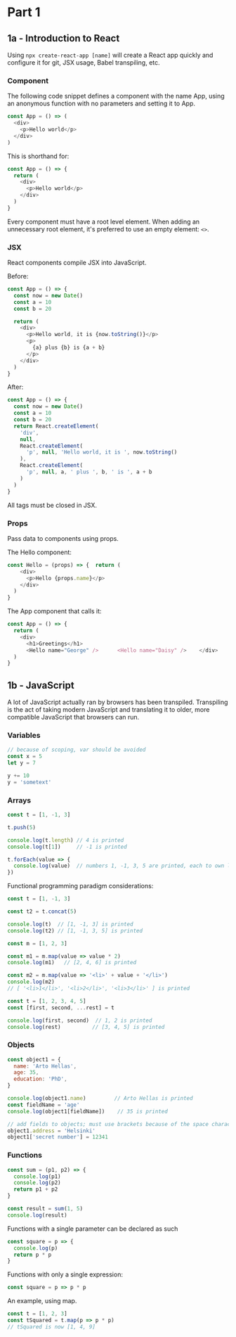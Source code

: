 # Part 1

## 1a - Introduction to React

Using `npx create-react-app [name]` will create a React app quickly and configure it for git, JSX usage, Babel transpiling, etc.

### Component

The following code snippet defines a component with the name App, using an anonymous function with no parameters and setting it to App.

```js
const App = () => (
  <div>
    <p>Hello world</p>
  </div>
)
```

This is shorthand for:

```js
const App = () => {
  return (
    <div>
      <p>Hello world</p>
    </div>
  )
}
```

Every component must have a root level element. When adding an unnecessary root element, it's preferred to use an empty element: `<>`.

### JSX

React components compile JSX into JavaScript.

Before:

```js
const App = () => {
  const now = new Date()
  const a = 10
  const b = 20

  return (
    <div>
      <p>Hello world, it is {now.toString()}</p>
      <p>
        {a} plus {b} is {a + b}
      </p>
    </div>
  )
}
```

After:

```js
const App = () => {
  const now = new Date()
  const a = 10
  const b = 20
  return React.createElement(
    'div',
    null,
    React.createElement(
      'p', null, 'Hello world, it is ', now.toString()
    ),
    React.createElement(
      'p', null, a, ' plus ', b, ' is ', a + b
    )
  )
}
```

All tags must be closed in JSX.

### Props

Pass data to components using props.

The Hello component:

```js
const Hello = (props) => {  return (
    <div>
      <p>Hello {props.name}</p>
    </div>
  )
}
```

The App component that calls it:

```js
const App = () => {
  return (
    <div>
      <h1>Greetings</h1>
      <Hello name="George" />      <Hello name="Daisy" />    </div>
  )
}
```

## 1b - JavaScript

A lot of JavaScript actually ran by browsers has been transpiled. Transpiling is the act of taking modern JavaScript and translating it to older, more compatible JavaScript that browsers can run.

### Variables

```js
// because of scoping, var should be avoided
const x = 5
let y = 7

y += 10
y = 'sometext'
```

### Arrays

```js
const t = [1, -1, 3]

t.push(5)

console.log(t.length) // 4 is printed
console.log(t[1])     // -1 is printed

t.forEach(value => {
  console.log(value)  // numbers 1, -1, 3, 5 are printed, each to own line
})          
```

Functional programming paradigm considerations:

```js
const t = [1, -1, 3]

const t2 = t.concat(5)

console.log(t)  // [1, -1, 3] is printed
console.log(t2) // [1, -1, 3, 5] is printed

const m = [1, 2, 3]

const m1 = m.map(value => value * 2)
console.log(m1)   // [2, 4, 6] is printed

const m2 = m.map(value => '<li>' + value + '</li>')
console.log(m2)  
// [ '<li>1</li>', '<li>2</li>', '<li>3</li>' ] is printed

const t = [1, 2, 3, 4, 5]
const [first, second, ...rest] = t

console.log(first, second)  // 1, 2 is printed
console.log(rest)          // [3, 4, 5] is printed
```

### Objects

```js
const object1 = {
  name: 'Arto Hellas',
  age: 35,
  education: 'PhD',
}

console.log(object1.name)         // Arto Hellas is printed
const fieldName = 'age' 
console.log(object1[fieldName])    // 35 is printed

// add fields to objects; must use brackets because of the space character
object1.address = 'Helsinki'
object1['secret number'] = 12341
```

### Functions

```js
const sum = (p1, p2) => {
  console.log(p1)
  console.log(p2)
  return p1 + p2
}

const result = sum(1, 5)
console.log(result)
```

Functions with a single parameter can be declared as such

```js
const square = p => {
  console.log(p)
  return p * p
}
```

Functions with only a single expression:

```js
const square = p => p * p
```

An example, using map.

```js
const t = [1, 2, 3]
const tSquared = t.map(p => p * p)
// tSquared is now [1, 4, 9]
```